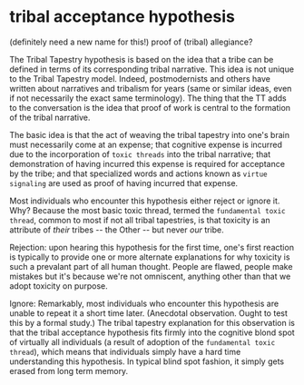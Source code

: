 tribal acceptance hypothesis
=====
(definitely need a new name for this!) proof of (tribal) allegiance?

The Tribal Tapestry hypothesis is based on the idea that a tribe can be defined in terms of its corresponding tribal narrative. This idea is not unique to the Tribal Tapestry model. Indeed, postmodernists and others have written about narratives and tribalism for years (same or similar ideas, even if not necessarily the exact same terminology). The thing that the TT adds to the conversation is the idea that proof of work is central to the formation of the tribal narrative. 

The basic idea is that the act of weaving the tribal tapestry into one's brain must necessarily come at an expense; that cognitive expense is incurred due to the incorporation of `toxic threads` into the tribal narrative; that demonstration of having incurred this expense is required for acceptance by the tribe; and that specialized words and actions known as `virtue signaling` are used as proof of having incurred that expense. 

Most individuals who encounter this hypothesis either reject or ignore it. Why? Because the most basic toxic thread, termed the `fundamental toxic thread`, common to most if not all tribal tapestries, is that toxicity is an attribute of *their* tribes -- the Other -- but never *our* tribe. 

Rejection: upon hearing this hypothesis for the first time, one's first reaction is typically to provide one or more alternate explanations for why toxicity is such a prevalant part of all human thought. People are flawed, people make mistakes but it's because we're not omniscent, anything other than that we adopt toxicity on purpose.

Ignore: Remarkably, most individuals who encounter this hypothesis are unable to repeat it a short time later. (Anecdotal observation. Ought to test this by a formal study.) The tribal tapestry explanation for this observation is that the tribal acceptance hypothesis fits firmly into the cognitive blond spot of virtually all individuals (a result of adoption of the `fundamental toxic thread`), which means that individuals simply have a hard time understanding this hypothesis. In typical blind spot fashion, it simply gets erased from long term memory. 
